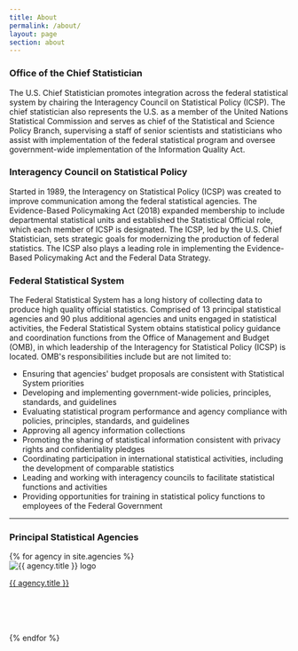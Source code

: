 ```yaml
---
title: About
permalink: /about/
layout: page
section: about
---
```

<h3 class="bg-primary text-white radius-lg padding-1 font-sans-xs">Office of the Chief Statistician</h3>
<p>The U.S. Chief Statistician promotes integration across the federal statistical system by chairing the Interagency Council on Statistical Policy (ICSP). The chief statistician also represents the U.S. as a member of the United Nations Statistical Commission and serves as chief of the Statistical and Science Policy Branch, supervising a staff of senior scientists and statisticians who assist with implementation of the federal statistical program and oversee government-wide implementation of the Information Quality Act.</p>

<h3 class="bg-primary text-white radius-lg padding-1 font-sans-xs">Interagency Council on Statistical Policy</h3>
<p>Started in 1989, the Interagency on Statistical Policy (ICSP) was created to improve communication among the federal statistical agencies. The Evidence-Based Policymaking Act (2018) expanded membership to include departmental statistical units and established the Statistical Official role, which each member of ICSP is designated. The ICSP, led by the U.S. Chief Statistician, sets strategic goals for modernizing the production of federal statistics. The ICSP also plays a leading role in implementing the Evidence-Based Policymaking Act and the Federal Data Strategy.</p>

<h3 class="bg-primary text-white radius-lg padding-1 font-sans-xs">Federal Statistical System</h3>
<p>The Federal Statistical System has a long history of collecting data to produce high quality official statistics. Comprised of 13 principal statistical agencies and 90 plus additional agencies and units engaged in statistical activities, the Federal Statistical System obtains statistical policy guidance and coordination functions from the Office of Management and Budget (OMB), in which leadership of the Interagency for Statistical Policy (ICSP) is located. OMB's responsibilities include but are not limited to:</p>
<ul class="usa-list">
  <li>Ensuring that agencies' budget proposals are consistent with Statistical System priorities</li> 
  <li>Developing and implementing government-wide policies, principles, standards, and guidelines</li>
  <li>Evaluating statistical program performance and agency compliance with policies, principles, standards, and guidelines</li>
  <li>Approving all agency information collections</li>
  <li>Promoting the sharing of statistical information consistent with privacy rights and confidentiality pledges</li>
  <li>Coordinating participation in international statistical activities, including the development of comparable statistics</li>
  <li>Leading and working with interagency councils to facilitate statistical functions and activities</li>
  <li>Providing opportunities for training in statistical policy functions to employees of the Federal Government</li>
</ul>
<hr>
<h3>Principal Statistical Agencies</h3>
<div class="grid-row grid-gap">
{% for agency in site.agencies %}
  <div class="tablet:grid-col-6 padding-y-2">
    <div class="grid-row border-base-lighter border-solid border-width-1px border-top-width-05 radius-lg shadow-4 font-sans-3xs" style="min-height: 130px">
      <div class="grid-col-4 display-flex flex-row flex-align-center padding-x-2">
        <img src="{{ site.baseurl }}/assets/img/agency_logos/{{ agency.short }}.png" alt="{{ agency.title }} logo">
      </div> 
      <div class="grid-col-8 padding-right-2">
        <p><a href="{{ agency.url }}" target="_blank" class="usa-link--external text-no-underline">{{ agency.title }}</a></p>
      </div>
    </div>
  </div>
{% endfor %}
</div>